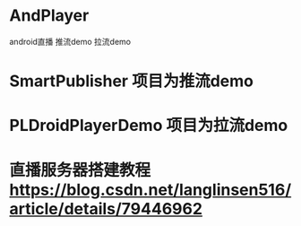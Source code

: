 # AndPlayer
android直播 推流demo 拉流demo 

# SmartPublisher 项目为推流demo
# PLDroidPlayerDemo 项目为拉流demo

# 直播服务器搭建教程 https://blog.csdn.net/langlinsen516/article/details/79446962
